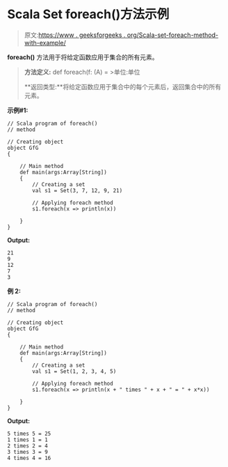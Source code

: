 # Scala Set foreach()方法示例

> 原文:[https://www . geeksforgeeks . org/Scala-set-foreach-method-with-example/](https://www.geeksforgeeks.org/scala-set-foreach-method-with-example/)

**foreach()** 方法用于将给定函数应用于集合的所有元素。

> **方法定义:** def foreach(f: (A) = >单位:单位
> 
> **返回类型:**将给定函数应用于集合中的每个元素后，返回集合中的所有元素。

**示例#1:**

```
// Scala program of foreach() 
// method 

// Creating object 
object GfG 
{ 

    // Main method 
    def main(args:Array[String]) 
    { 
        // Creating a set 
        val s1 = Set(3, 7, 12, 9, 21) 

        // Applying foreach method 
        s1.foreach(x => println(x)) 

    } 
} 
```

**Output:**

```
21
9
12
7
3

```

**例 2:**

```
// Scala program of foreach() 
// method 

// Creating object 
object GfG 
{ 

    // Main method 
    def main(args:Array[String]) 
    { 
        // Creating a set 
        val s1 = Set(1, 2, 3, 4, 5) 

        // Applying foreach method 
        s1.foreach(x => println(x + " times " + x + " = " + x*x)) 

    } 
} 
```

**Output:**

```
5 times 5 = 25
1 times 1 = 1
2 times 2 = 4
3 times 3 = 9
4 times 4 = 16

```